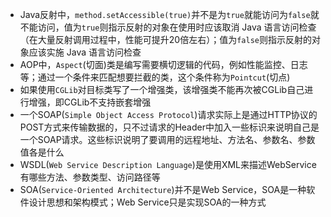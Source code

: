  + Java反射中，`method.setAccessible(true)`并不是为`true`就能访问为`false`就不能访问，值为`true`则指示反射的对象在使用时应该取消 Java 语言访问检查（在大量反射调用过程中，性能可提升20倍左右）；值为`false`则指示反射的对象应该实施 Java 语言访问检查
 + AOP中，`Aspect`(切面)类是编写需要横切逻辑的代码，例如性能监控、日志等；通过一个条件来匹配想要拦截的类，这个条件称为`Pointcut`(切点)
 + 如果使用`CGLib`对目标类写了一个增强类，该增强类不能再次被CGLib自己进行增强，即CGLib不支持嵌套增强
 + 一个SOAP(`Simple Object Access Protocol`)请求实际上是通过HTTP协议的POST方式来传输数据的，只不过请求的Header中加入一些标识来说明自己是一个SOAP请求。这些标识说明了要调用的远程地址、方法名、参数名、参数值各是什么
 + WSDL(`Web Service Description Language`)是使用XML来描述WebService有哪些方法、参数类型、访问路径等
 + SOA(`Service-Oriented Architecture`)并不是Web Service，SOA是一种软件设计思想和架构模式；Web Service只是实现SOA的一种方式
